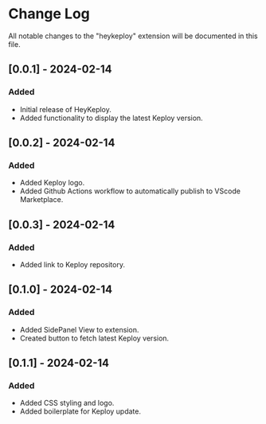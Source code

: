 # Change Log

All notable changes to the "heykeploy" extension will be documented in this file.



## [0.0.1] - 2024-02-14

### Added

- Initial release of HeyKeploy.
- Added functionality to display the latest Keploy version.

## [0.0.2] - 2024-02-14

### Added

- Added Keploy logo.
- Added Github Actions workflow to automatically publish to VScode Marketplace.

## [0.0.3] - 2024-02-14

### Added

- Added link to Keploy repository.

## [0.1.0] - 2024-02-14

### Added

- Added SidePanel View to extension.
- Created button to fetch latest Keploy version.

## [0.1.1] - 2024-02-14

### Added

- Added CSS styling and logo.
- Added boilerplate for Keploy update.